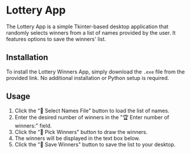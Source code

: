 # Lottery App

The Lottery App is a simple Tkinter-based desktop application that randomly selects winners from a list of names provided by the user. It features options to save the winners' list.

## Installation

To install the Lottery Winners App, simply download the `.exe` file from the provided link. No additional installation or Python setup is required.

## Usage

1. Click the "📁 Select Names File" button to load the list of names.
2. Enter the desired number of winners in the "🏆 Enter number of winners:" field.
3. Click the "🎉 Pick Winners" button to draw the winners.
4. The winners will be displayed in the text box below.
5. Click the "💾 Save Winners" button to save the list to your desktop.